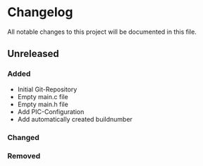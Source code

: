 # Changelog
All notable changes to this project will be documented in this file.

## Unreleased

### Added
- Initial Git-Repository
- Empty main.c file
- Empty main.h file
- Add PIC-Configuration
- Add automatically created buildnumber

### Changed
### Removed
